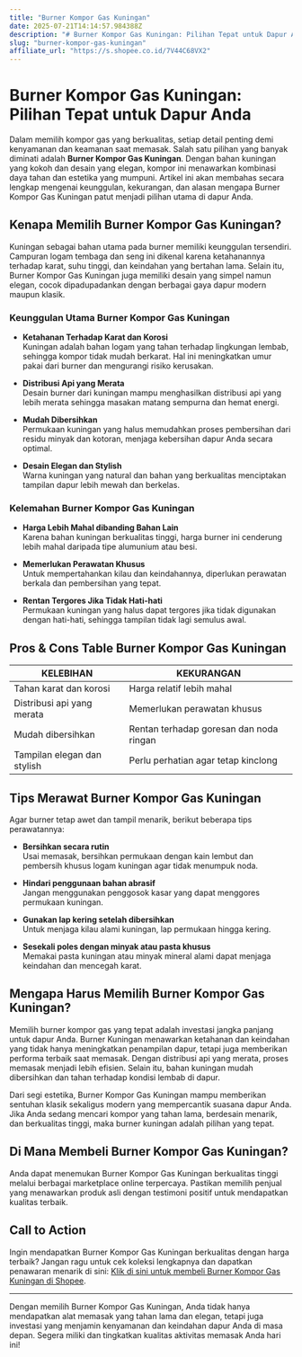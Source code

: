 ```yaml
---
title: "Burner Kompor Gas Kuningan"
date: 2025-07-21T14:14:57.984388Z
description: "# Burner Kompor Gas Kuningan: Pilihan Tepat untuk Dapur Anda..."
slug: "burner-kompor-gas-kuningan"
affiliate_url: "https://s.shopee.co.id/7V44C68VX2"
---
```

# Burner Kompor Gas Kuningan: Pilihan Tepat untuk Dapur Anda

Dalam memilih kompor gas yang berkualitas, setiap detail penting demi kenyamanan dan keamanan saat memasak. Salah satu pilihan yang banyak diminati adalah **Burner Kompor Gas Kuningan**. Dengan bahan kuningan yang kokoh dan desain yang elegan, kompor ini menawarkan kombinasi daya tahan dan estetika yang mumpuni. Artikel ini akan membahas secara lengkap mengenai keunggulan, kekurangan, dan alasan mengapa Burner Kompor Gas Kuningan patut menjadi pilihan utama di dapur Anda.

## Kenapa Memilih Burner Kompor Gas Kuningan?

Kuningan sebagai bahan utama pada burner memiliki keunggulan tersendiri. Campuran logam tembaga dan seng ini dikenal karena ketahanannya terhadap karat, suhu tinggi, dan keindahan yang bertahan lama. Selain itu, Burner Kompor Gas Kuningan juga memiliki desain yang simpel namun elegan, cocok dipadupadankan dengan berbagai gaya dapur modern maupun klasik.

### Keunggulan Utama Burner Kompor Gas Kuningan

- **Ketahanan Terhadap Karat dan Korosi**  
  Kuningan adalah bahan logam yang tahan terhadap lingkungan lembab, sehingga kompor tidak mudah berkarat. Hal ini meningkatkan umur pakai dari burner dan mengurangi risiko kerusakan.

- **Distribusi Api yang Merata**  
  Desain burner dari kuningan mampu menghasilkan distribusi api yang lebih merata sehingga masakan matang sempurna dan hemat energi.

- **Mudah Dibersihkan**  
  Permukaan kuningan yang halus memudahkan proses pembersihan dari residu minyak dan kotoran, menjaga kebersihan dapur Anda secara optimal.

- **Desain Elegan dan Stylish**  
  Warna kuningan yang natural dan bahan yang berkualitas menciptakan tampilan dapur lebih mewah dan berkelas.

### Kelemahan Burner Kompor Gas Kuningan

- **Harga Lebih Mahal dibanding Bahan Lain**  
  Karena bahan kuningan berkualitas tinggi, harga burner ini cenderung lebih mahal daripada tipe alumunium atau besi.

- **Memerlukan Perawatan Khusus**  
  Untuk mempertahankan kilau dan keindahannya, diperlukan perawatan berkala dan pembersihan yang tepat.

- **Rentan Tergores Jika Tidak Hati-hati**  
  Permukaan kuningan yang halus dapat tergores jika tidak digunakan dengan hati-hati, sehingga tampilan tidak lagi semulus awal.

## Pros & Cons Table Burner Kompor Gas Kuningan

| **KELEBIHAN**                                   | **KEKURANGAN**                                |
|------------------------------------------------|------------------------------------------------|
| Tahan karat dan korosi                        | Harga relatif lebih mahal                   |
| Distribusi api yang merata                     | Memerlukan perawatan khusus                |
| Mudah dibersihkan                             | Rentan terhadap goresan dan noda ringan    |
| Tampilan elegan dan stylish                   | Perlu perhatian agar tetap kinclong        |

## Tips Merawat Burner Kompor Gas Kuningan

Agar burner tetap awet dan tampil menarik, berikut beberapa tips perawatannya:

- **Bersihkan secara rutin**  
  Usai memasak, bersihkan permukaan dengan kain lembut dan pembersih khusus logam kuningan agar tidak menumpuk noda.

- **Hindari penggunaan bahan abrasif**  
  Jangan menggunakan penggosok kasar yang dapat menggores permukaan kuningan.

- **Gunakan lap kering setelah dibersihkan**  
  Untuk menjaga kilau alami kuningan, lap permukaan hingga kering.

- **Sesekali poles dengan minyak atau pasta khusus**  
  Memakai pasta kuningan atau minyak mineral alami dapat menjaga keindahan dan mencegah karat.

## Mengapa Harus Memilih Burner Kompor Gas Kuningan?

Memilih burner kompor gas yang tepat adalah investasi jangka panjang untuk dapur Anda. Burner Kuningan menawarkan ketahanan dan keindahan yang tidak hanya meningkatkan penampilan dapur, tetapi juga memberikan performa terbaik saat memasak. Dengan distribusi api yang merata, proses memasak menjadi lebih efisien. Selain itu, bahan kuningan mudah dibersihkan dan tahan terhadap kondisi lembab di dapur.

Dari segi estetika, Burner Kompor Gas Kuningan mampu memberikan sentuhan klasik sekaligus modern yang mempercantik suasana dapur Anda. Jika Anda sedang mencari kompor yang tahan lama, berdesain menarik, dan berkualitas tinggi, maka burner kuningan adalah pilihan yang tepat.

## Di Mana Membeli Burner Kompor Gas Kuningan?

Anda dapat menemukan Burner Kompor Gas Kuningan berkualitas tinggi melalui berbagai marketplace online terpercaya. Pastikan memilih penjual yang menawarkan produk asli dengan testimoni positif untuk mendapatkan kualitas terbaik.

## Call to Action

Ingin mendapatkan Burner Kompor Gas Kuningan berkualitas dengan harga terbaik? Jangan ragu untuk cek koleksi lengkapnya dan dapatkan penawaran menarik di sini: [Klik di sini untuk membeli Burner Kompor Gas Kuningan di Shopee](https://s.shopee.co.id/7V44C68VX2).

---

Dengan memilih Burner Kompor Gas Kuningan, Anda tidak hanya mendapatkan alat memasak yang tahan lama dan elegan, tetapi juga investasi yang menjamin kenyamanan dan keindahan dapur Anda di masa depan. Segera miliki dan tingkatkan kualitas aktivitas memasak Anda hari ini!